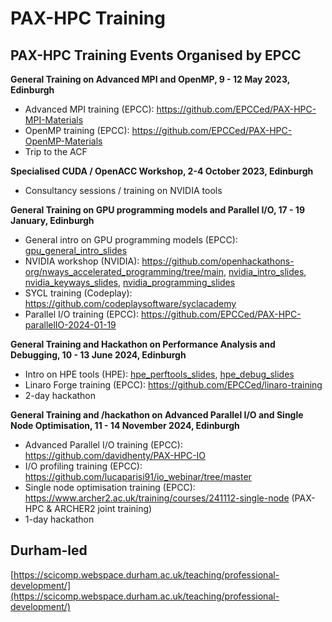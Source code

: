 # PAX-HPC Training

## PAX-HPC Training Events Organised by EPCC

**General Training on Advanced MPI and OpenMP, 9 - 12 May 2023, Edinburgh**
- Advanced MPI training (EPCC): https://github.com/EPCCed/PAX-HPC-MPI-Materials
- OpenMP training (EPCC): https://github.com/EPCCed/PAX-HPC-OpenMP-Materials
- Trip to the ACF

**Specialised CUDA / OpenACC Workshop, 2-4 October 2023, Edinburgh**
- Consultancy sessions / training on NVIDIA tools

**General Training on GPU programming models and Parallel I/O, 17 - 19 January, Edinburgh**
- General intro on GPU programming models (EPCC): [gpu_general_intro_slides](training_slides/pax-hpc-gpu-general-intro-epcc.pdf)
- NVIDIA workshop (NVIDIA): https://github.com/openhackathons-org/nways_accelerated_programming/tree/main, [nvidia_intro_slides](training_slides/NVIDIA_PAX-HPC_Intro.pdf), [nvidia_keyways_slides](training_slides/NVIDIA_PAX-HPC_KeyWays.pdf), [nvidia_programming_slides](training_slides/NVIDIA_PAX-HPC_Programming.pdf)
- SYCL training (Codeplay): https://github.com/codeplaysoftware/syclacademy
- Parallel I/O training (EPCC): https://github.com/EPCCed/PAX-HPC-parallelIO-2024-01-19

**General Training and Hackathon on Performance Analysis and Debugging, 10 - 13 June 2024, Edinburgh**
 - Intro on HPE tools (HPE): [hpe_perftools_slides](training_slides/HPE_June10_perftools.pdf), [hpe_debug_slides](training_slides/HPE_June10_debug.pdf)
 - Linaro Forge training (EPCC): https://github.com/EPCCed/linaro-training
 - 2-day hackathon

**General Training and /hackathon on Advanced Parallel I/O and Single Node Optimisation, 11 - 14 November 2024, Edinburgh**
 - Advanced Parallel I/O training (EPCC): https://github.com/davidhenty/PAX-HPC-IO
 - I/O profiling training (EPCC): https://github.com/lucaparisi91/io_webinar/tree/master
 - Single node optimisation training (EPCC): https://www.archer2.ac.uk/training/courses/241112-single-node (PAX-HPC & ARCHER2 joint training)
 - 1-day hackathon

## Durham-led

[https://scicomp.webspace.durham.ac.uk/teaching/professional-development/](https://scicomp.webspace.durham.ac.uk/teaching/professional-development/)
